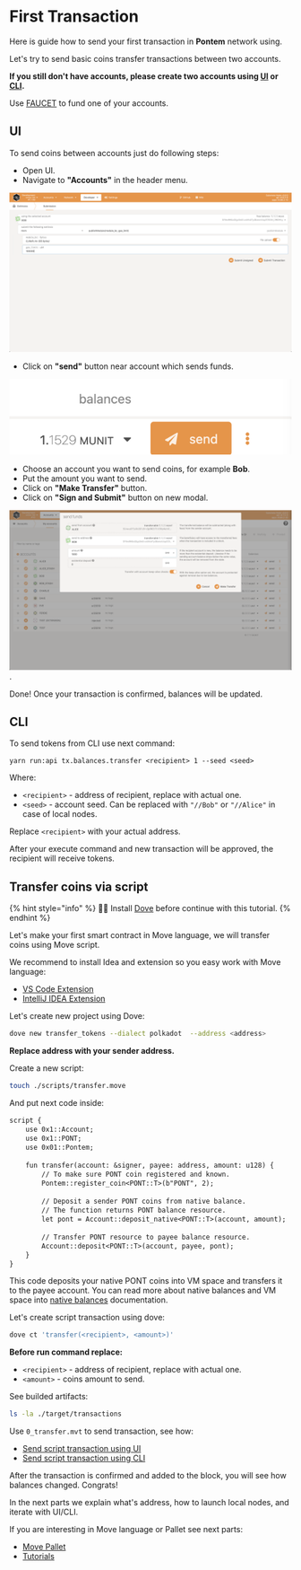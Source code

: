 # First Transaction

Here is guide how to send your first transaction in **Pontem** network using.

Let's try to send basic coins transfer transactions between two accounts.

**If you still don't have accounts, please create two accounts using [UI](./ui.md#account-creation) or [CLI](./cli.md#account-creation).**

Use [FAUCET](https://t.me/pontem_faucet_bot) to fund one of your accounts.

## UI

To send coins between accounts just do following steps:

* Open UI.
* Navigate to **"Accounts"** in the header menu.

![Account](/assets/module.png "Account")

* Click on **"send"** button near account which sends funds.

![Send](/assets/send.png "Send")

* Choose an account you want to send coins, for example **Bob**.
* Put the amount you want to send.
* Click on **"Make Transfer"** button.
* Click on **"Sign and Submit"** button on new modal.

![Send Form](/assets/send_form_1.png "Send Form").

Done! Once your transaction is confirmed, balances will be updated.

## CLI

To send tokens from CLI use next command:

```text
yarn run:api tx.balances.transfer <recipient> 1 --seed <seed>
```

Where:
* `<recipient>` - address of recipient, replace with actual one.
* `<seed>` - account seed. Can be replaced with `"//Bob"` or `"//Alice"` in case of local nodes. 

Replace `<recipient>` with your actual address.

After your execute command and new transaction will be approved, the recipient will receive tokens.

## Transfer coins via script

{% hint style="info" %}
🧙‍♂️ Install [Dove](../move_vm/compiler_&_toolset.md) before continue with this tutorial.
{% endhint %}

Let's make your first smart contract in Move language, we will transfer coins using Move script.

We recommend to install Idea and extension so you easy work with Move language:

* [VS Code Extension](https://marketplace.visualstudio.com/items?itemName=PontemNetwork.move-language)
* [IntelliJ IDEA Extension](https://plugins.jetbrains.com/plugin/14721-move-language)

Let's create new project using Dove:

```sh
dove new transfer_tokens --dialect polkadot  --address <address>
```

**Replace address with your sender address.**

Create a new script:

```sh
touch ./scripts/transfer.move
```

And put next code inside:

```rustc
script {
    use 0x1::Account;
    use 0x1::PONT;
    use 0x01::Pontem;

    fun transfer(account: &signer, payee: address, amount: u128) {
        // To make sure PONT coin registered and known.
        Pontem::register_coin<PONT::T>(b"PONT", 2);

        // Deposit a sender PONT coins from native balance.
        // The function returns PONT balance resource.
        let pont = Account::deposit_native<PONT::T>(account, amount);

        // Transfer PONT resource to payee balance resource.
        Account::deposit<PONT::T>(account, payee, pont);
    }
}
```

This code deposits your native PONT coins into VM space and transfers it to the payee account. You can read more about native balances and VM space into [native balances](../move_vm/native_balances.md) documentation.

Let's create script transaction using dove:

```sh
dove ct 'transfer(<recipient>, <amount>)'
```

**Before run command replace:**

* `<recipient>` - address of recipient, replace with actual one.
* `<amount>` - coins amount to send.

See builded artifacts:

```sh
ls -la ./target/transactions
```

Use `0_transfer.mvt` to send transaction, see how:

* [Send script transaction using UI](./ui.md#script)
* [Send script transaction using CLI](./cli.md#script)

After the transaction is confirmed and added to the block, you will see how balances changed.
Congrats!

In the next parts we explain what's address, how to launch local nodes, and iterate with UI/CLI.

If you are interesting in Move language or Pallet see next parts:

* [Move Pallet](../move_vm/README.md)
* [Tutorials](../tutorials/access_control.md)
